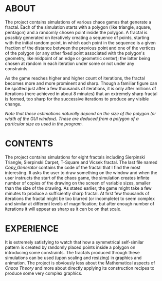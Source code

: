 # ABOUT
The project contains simulations of various chaos games that generate a fractal. Each of the simulation starts with a polygon (like triangle, square, pentagon) and a randomly chosen point inside the polygon. A fractal is *possibly* generated on iteratively creating a sequence of points, starting with the initial random point, in which each point in the sequence is a given fraction of the distance between the previous point and one of the vertices of the polygon (or any other fixed point associated with the polygon's geometry, like midpoint of an edge or geometric center); the latter being chosen at random in each iteration under some or not under any constraints.

As the game reaches higher and higher count of iterations, the fractal becomes more and more prominent and sharp. Though a familiar figure can be spotted just after a few thousands of iterations, it is only after millions of iterations (here achieved in about 8 minutes) that an extremely sharp fractal is formed, too sharp for the successive iterations to produce any visible change.

*Note that these estimations naturally depend on the size of the polygon (or width of the GUI window). These are deduced from a polygon of a particular size as used in the program.*

# CONTENTS
The project contains simulations for eight fractals including Sierpinski Triangle, Sierpinski Carpet, T-Square and Vicsek fractal. The last file named *Copy_Generator* contains the code of the fractal that I find the most interesting. It asks the user to draw something on the window and when the user instructs the start of the chaos game, the simulation creates infinte number of copies of the drawing on the screen of variable sizes, smaller than the size of the drawing. As stated earlier, the game might take a few minutes to produce a sufficiently sharp fractal. At first few thousands of iterations the fractal might be too blurred (or incomplete) to seem complex and similar at different levels of magnification; but after enough number of iterations it will appear as sharp as it can be on that scale.

# EXPERIENCE
It is extremely satisfying to watch that how a symmetrical self-similar pattern is created by randomly placed points inside a polygon on introducing some constraints. The fractals produced through these simulations can be used (upon scaling and resizing) in graphics and animation. The project is obviously less about the Mathematical aspects of *Chaos Theory* and more about directly applying its construction recipes to produce some very complex graphics.
